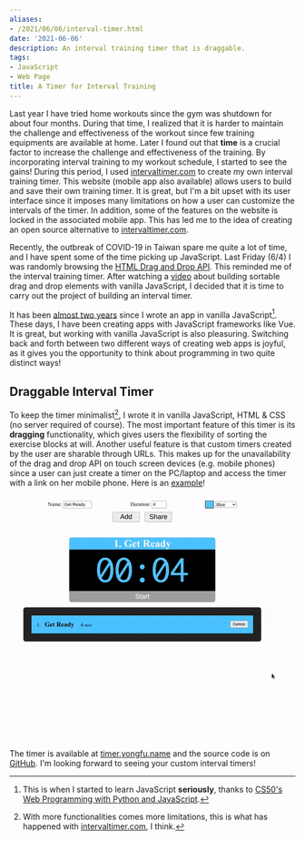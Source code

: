 ```yaml
---
aliases:
- /2021/06/06/interval-timer.html
date: '2021-06-06'
description: An interval training timer that is draggable.
tags:
- JavaScript
- Web Page
title: A Timer for Interval Training
---
```



Last year I have tried home workouts since the gym was shutdown for about four months. During that time, I realized that it is harder to maintain the challenge and effectiveness of the workout since few training equipments are available at home. Later I found out that **time** is a crucial factor to increase the challenge and effectiveness of the training. By incorporating interval training to my workout schedule, I started to see the gains!
During this period, I used [intervaltimer.com][closed] to create my own interval training timer. This website (mobile app also available) allows users to build and save their own training timer. It is great, but I'm a bit upset with its user interface since it imposes many limitations on how a user can customize the intervals of the timer. In addition, some of the features on the website is locked in the associated mobile app. This has led me to the idea of creating an open source alternative to [intervaltimer.com][closed].

Recently, the outbreak of COVID-19 in Taiwan spare me quite a lot of time, and I have spent some of the time picking up JavaScript. Last Friday (6/4) I was randomly browsing the [HTML Drag and Drop API](https://developer.mozilla.org/en-US/docs/Web/API/HTML_Drag_and_Drop_API). This reminded me of the interval training timer. After watching a [video](https://www.youtube.com/watch?v=jfYWwQrtzzY) about building sortable drag and drop elements with vanilla JavaScript, I decided that it is time to carry out the project of building an interval timer.

It has been [almost two years](/2019/07/06/svg2png) since I wrote an app in vanilla JavaScript[^js-starter]. These days, I have been creating apps with JavaScript frameworks like Vue. It is great, but working with vanilla JavaScript is also pleasuring. Switching back and forth between two different ways of creating web apps is joyful, as it gives you the opportunity to think about programming in two quite distinct ways!


## Draggable Interval Timer

To keep the timer minimalist[^minimal], I wrote it in vanilla JavaScript, HTML & CSS (no server required of course). The most important feature of this timer is its **dragging** functionality, which gives users the flexibility of sorting the exercise blocks at will. Another useful feature is that custom timers created by the user are sharable through URLs. This makes up for the unavailability of the drag and drop API on touch screen devices (e.g. mobile phones) since a user can just create a timer on the PC/laptop and access the timer with a link on her mobile phone. Here is an [example][shareApp]!

![Draggable Interval Timer](https://raw.githubusercontent.com/liao961120/draggableTimer/main/demo/demo.gif)

The timer is available at [timer.yongfu.name](https://timer.yongfu.name) and the source code is on [GitHub](https://github.com/liao961120/draggableTimer). I'm looking forward to seeing your custom interval timers!



[^js-starter]: This is when I started to learn JavaScript **seriously**, thanks to [CS50's Web Programming with Python and JavaScript](https://cs50.harvard.edu/web/2018/).
[^minimal]: With more functionalities comes more limitations, this is what has happened with [intervaltimer.com][closed], I think.

[closed]: https://intervaltimer.com

[shareApp]: https://timer.yongfu.name/?data=_LSB__LB_%22name%22_CL_%22Get%20Ready%22_CM_%22time%22_CL_%225%22_CM_%22color%22_CL_%22_PD_38cdff%22_RB__CM__LB_%22name%22_CL_%22Sit%20up%22_CM_%22time%22_CL_%2245%22_CM_%22color%22_CL_%22_PD_ff0000%22_RB__CM__LB_%22name%22_CL_%22Rest%22_CM_%22time%22_CL_%2215%22_CM_%22color%22_CL_%22_PD_00d423%22_RB__CM__LB_%22name%22_CL_%22Push%20up%22_CM_%22time%22_CL_%2245%22_CM_%22color%22_CL_%22_PD_F76B00%22_RB__CM__LB_%22name%22_CL_%22Rest%22_CM_%22time%22_CL_%2215%22_CM_%22color%22_CL_%22_PD_00d423%22_RB__CM__LB_%22name%22_CL_%22Sit%20up%22_CM_%22time%22_CL_%2245%22_CM_%22color%22_CL_%22_PD_ff0000%22_RB__CM__LB_%22name%22_CL_%22Rest%22_CM_%22time%22_CL_%2215%22_CM_%22color%22_CL_%22_PD_00d423%22_RB__CM__LB_%22name%22_CL_%22Push%20up%22_CM_%22time%22_CL_%2245%22_CM_%22color%22_CL_%22_PD_F76B00%22_RB__CM__LB_%22name%22_CL_%22Rest%22_CM_%22time%22_CL_%2215%22_CM_%22color%22_CL_%22_PD_00d423%22_RB__CM__LB_%22name%22_CL_%22Sit%20up%22_CM_%22time%22_CL_%2245%22_CM_%22color%22_CL_%22_PD_ff0000%22_RB__RSB_
